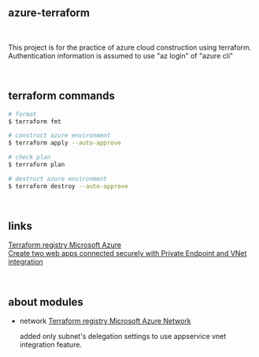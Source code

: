## azure-terraform

<br />

This project is for the practice of azure cloud construction using terraform.  
Authentication information is assumed to use "az login" of "azure cli"  

<br />

## terraform commands

```bash
# format
$ terraform fmt

# construct azure environment
$ terraform apply --auto-approve

# check plan
$ terraform plan

# destruct azure environment
$ terraform destroy --auto-approve
```

<br />

## links

[Terraform registry Microsoft Azure](https://registry.terraform.io/namespaces/Azure)  
[Create two web apps connected securely with Private Endpoint and VNet integration](https://docs.microsoft.com/ja-jp/azure/app-service/scripts/terraform-secure-backend-frontend)

<br />

## about modules

- network
[Terraform registry Microsoft Azure Network](https://registry.terraform.io/modules/Azure/network/azurerm/latest)

    added only subnet's delegation settings to use appservice vnet integration feature.
